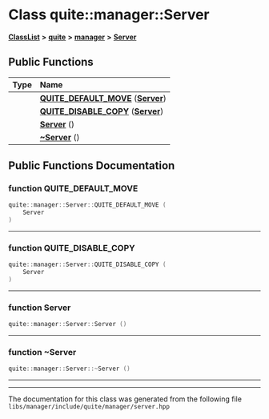 

# Class quite::manager::Server



[**ClassList**](annotated.md) **>** [**quite**](namespacequite.md) **>** [**manager**](namespacequite_1_1manager.md) **>** [**Server**](classquite_1_1manager_1_1Server.md)










































## Public Functions

| Type | Name |
| ---: | :--- |
|   | [**QUITE\_DEFAULT\_MOVE**](#function-quite_default_move) ([**Server**](classquite_1_1manager_1_1Server.md)) <br> |
|   | [**QUITE\_DISABLE\_COPY**](#function-quite_disable_copy) ([**Server**](classquite_1_1manager_1_1Server.md)) <br> |
|   | [**Server**](#function-server) () <br> |
|   | [**~Server**](#function-server) () <br> |




























## Public Functions Documentation




### function QUITE\_DEFAULT\_MOVE 

```C++
quite::manager::Server::QUITE_DEFAULT_MOVE (
    Server
) 
```




<hr>



### function QUITE\_DISABLE\_COPY 

```C++
quite::manager::Server::QUITE_DISABLE_COPY (
    Server
) 
```




<hr>



### function Server 

```C++
quite::manager::Server::Server () 
```




<hr>



### function ~Server 

```C++
quite::manager::Server::~Server () 
```




<hr>

------------------------------
The documentation for this class was generated from the following file `libs/manager/include/quite/manager/server.hpp`

